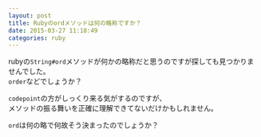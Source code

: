 ```yaml
---
layout: post
title: Rubyのordメソッドは何の略称ですか？
date: 2015-03-27 11:18:49
categories: ruby
---
```

<!-- {% raw %} -->
<p>rubyの<code>String#ord</code>メソッドが何かの略称だと思うのですが探しても見つかりませんでした。<br>
<code>order</code>などでしょうか？</p>

<p><code>codepoint</code>の方がしっくり来る気がするのですが、<br>
メソッドの振る舞いを正確に理解できてないだけかもしれません。</p>

<p><code>ord</code>は何の略で何故そう決まったのでしょうか？</p>
<!-- {% endraw %} -->

